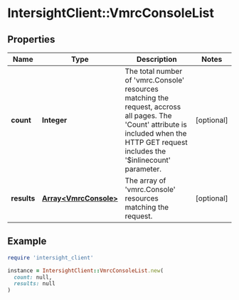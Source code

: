 # IntersightClient::VmrcConsoleList

## Properties

| Name | Type | Description | Notes |
| ---- | ---- | ----------- | ----- |
| **count** | **Integer** | The total number of &#39;vmrc.Console&#39; resources matching the request, accross all pages. The &#39;Count&#39; attribute is included when the HTTP GET request includes the &#39;$inlinecount&#39; parameter. | [optional] |
| **results** | [**Array&lt;VmrcConsole&gt;**](VmrcConsole.md) | The array of &#39;vmrc.Console&#39; resources matching the request. | [optional] |

## Example

```ruby
require 'intersight_client'

instance = IntersightClient::VmrcConsoleList.new(
  count: null,
  results: null
)
```

